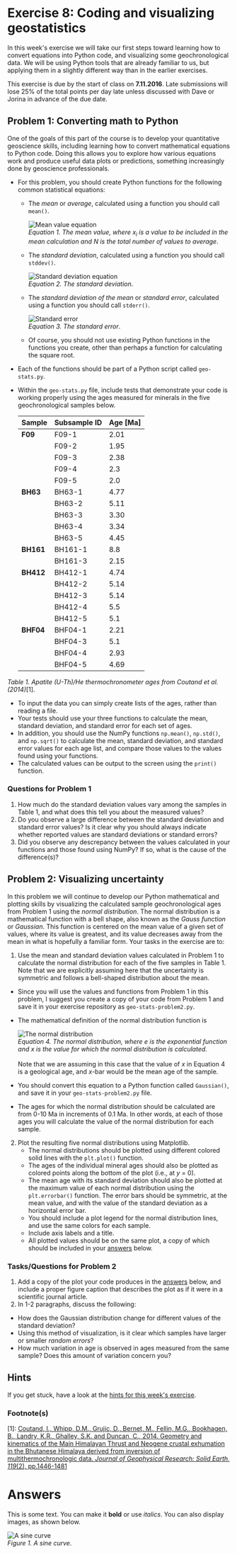 # Exercise 8: Coding and visualizing geostatistics
In this week's exercise we will take our first steps toward learning how to convert equations into Python code, and visualizing some geochronological data.
We will be using Python tools that are already familiar to us, but applying them in a slightly different way than in the earlier exercises.

This exercise is due by the start of class on **7.11.2016**.
Late submissions will lose 25% of the total points per day late unless discussed with Dave or Jorina in advance of the due date.

## Problem 1: Converting math to Python
One of the goals of this part of the course is to develop your quantitative geoscience skills, including learning how to convert mathematical equations to Python code.
Doing this allows you to explore how various equations work and produce useful data plots or predictions, something increasingly done by geoscience professionals.

- For this problem, you should create Python functions for the following common statistical equations:
  - The *mean* or *average*, calculated using a function you should call `mean()`.
  
    ![Mean value equation](Images/mean.png)<br/>
*Equation 1. The mean value, where x<sub>i</sub> is a value to be included in the mean calculation and N is the total number of values to average*.
  - The *standard deviation*, calculated using a function you should call `stddev()`.

    ![Standard deviation equation](Images/standard-deviation.png)<br/>
*Equation 2. The standard deviation*.
  - The *standard deviation of the mean* or *standard error*, calculated using a function you should call `stderr()`.

    ![Standard error](Images/standard-error.png)<br/>
*Equation 3. The standard error*.
  - Of course, you should not use existing Python functions in the functions you create, other than perhaps a function for calculating the square root.
- Each of the functions should be part of a Python script called `geo-stats.py`.
- Within the `geo-stats.py` file, include tests that demonstrate your code is working properly using the ages measured for minerals in the five geochronological samples below.

    | Sample    | Subsample ID | Age [Ma] | 
    | --------- | ------------ | -------- |
    | **F09**   | F09-1        | 2.01     |
    |           | F09-2        | 1.95     |
    |           | F09-3        | 2.38     |
    |           | F09-4        | 2.3      |
    |           | F09-5        | 2.0      |
    | **BH63**  | BH63-1       | 4.77     |
    |           | BH63-2       | 5.11     |
    |           | BH63-3       | 3.30     |
    |           | BH63-4       | 3.34     |
    |           | BH63-5       | 4.45     |
    | **BH161** | BH161-1      | 8.8      |
    |           | BH161-3      | 2.15     |
    | **BH412** | BH412-1      | 4.74     |
    |           | BH412-2      | 5.14     |
    |           | BH412-3      | 5.14     |
    |           | BH412-4      | 5.5      |
    |           | BH412-5      | 5.1      |
    | **BHF04** | BHF04-1      | 2.21     |
    |           | BHF04-3      | 5.1      |
    |           | BHF04-4      | 2.93     |
    |           | BHF04-5      | 4.69     |<br/>
*Table 1. Apatite (U-Th)/He thermochronometer ages from Coutand et al. (2014)*[1].
  - To input the data you can simply create lists of the ages, rather than reading a file.
  - Your tests should use your three functions to calculate the mean, standard deviation, and standard error for each set of ages.
  - In addition, you should use the NumPy functions `np.mean()`, `np.std()`, and `np.sqrt()` to calculate the mean, standard deviation, and standard error values for each age list, and compare those values to the values found using your functions.
  - The calculated values can be output to the screen using the `print()` function.

### Questions for Problem 1
1. How much do the standard deviation values vary among the samples in Table 1, and what does this tell you about the measured values?
2. Do you observe a large difference between the standard deviation and standard error values? Is it clear why you should always indicate whether reported values are standard deviations or standard errors?
3. Did you observe any descrepancy between the values calculated in your functions and those found using NumPy? If so, what is the cause of the difference(s)?

## Problem 2: Visualizing uncertainty
In this problem we will continue to develop our Python mathematical and plotting skills by visualizing the calculated sample geochronological ages from Problem 1 using the *normal distribution*.
The normal distribution is a mathematical function with a bell shape, also known as the *Gauss function* or *Gaussian*.
This function is centered on the mean value of a given set of values, where its value is greatest, and its value decreases away from the mean in what is hopefully a familiar form.
Your tasks in the exercise are to:

1. Use the mean and standard deviation values calculated in Problem 1 to calculate the normal distribution for each of the five samples in Table 1.
Note that we are explicitly assuming here that the uncertainty is symmetric and follows a bell-shaped distribution about the mean.
  - Since you will use the values and functions from Problem 1 in this problem, I suggest you create a copy of your code from Problem 1 and save it in your exercise repository as `geo-stats-problem2.py`.
  - The mathematical definition of the normal distribution function is

    ![The normal distribution](Images/normal-distribution.png)<br/>
    *Equation 4. The normal distribution, where e is the exponential function and x is the value for which the normal distribution is calculated*.<br/><br/>
Note that we are assuming in this case that the value of *x* in Equation 4 is a geological age, and *x*-bar would be the mean age of the sample.
  - You should convert this equation to a Python function called `Gaussian()`, and save it in your `geo-stats-problem2.py` file.
  - The ages for which the normal distribution should be calculated are from 0-10 Ma in increments of 0.1 Ma.
  In other words, at each of those ages you will calculate the value of the normal distribution for each sample.
2. Plot the resulting five normal distributions using Matplotlib.
    - The normal distributions should be plotted using different colored solid lines with the `plt.plot()` function.
    - The ages of the individual mineral ages should also be plotted as colored points along the bottom of the plot (i.e., at *y* = 0).
    - The mean age with its standard deviation should also be plotted at the maximum value of each normal distribution using the `plt.errorbar()` function.
    The error bars should be symmetric, at the mean value, and with the value of the standard deviation as a horizontal error bar.
    - You should include a plot legend for the normal distribution lines, and use the same colors for each sample.
    - Include axis labels and a title.
    - All plotted values should be on the same plot, a copy of which should be included in your [answers](#answers) below.

### Tasks/Questions for Problem 2
1. Add a copy of the plot your code produces in the [answers](#answers) below, and include a proper figure caption that describes the plot as if it were in a scientific journal article.
2. In 1-2 paragraphs, discuss the following:
  - How does the Gaussian distribution change for different values of the standard deviation?
  - Using this method of visualization, is it clear which samples have larger or smaller *random errors*?
  - How much variation in age is observed in ages measured from the same sample? Does this amount of variation concern you?

## Hints
If you get stuck, have a look at the [hints for this week's exercise](https://github.com/Intro-Quantitative-Geology/Lesson-8-Basic-geostatistics/blob/master/Lesson/hints.md).

### Footnote(s)
[1]: [Coutand, I., Whipp, D.M., Grujic, D., Bernet, M., Fellin, M.G., Bookhagen, B., Landry, K.R., Ghalley, S.K. and Duncan, C., 2014. Geometry and kinematics of the Main Himalayan Thrust and Neogene crustal exhumation in the Bhutanese Himalaya derived from inversion of multithermochronologic data. *Journal of Geophysical Research: Solid Earth*, *119*(2), pp.1446-1481](https://dx.doi.org/10.1002/2013JB010891)

# Answers
This is some text.
You can make it **bold** or use *italics*.
You can also display images, as shown below.

![A sine curve](Images/sine-curve.png)<br/>
*Figure 1. A sine curve*.
